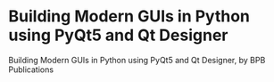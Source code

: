 # Building Modern GUIs in Python using PyQt5 and Qt Designer
 Building Modern GUIs in Python using PyQt5 and Qt Designer, by BPB Publications
